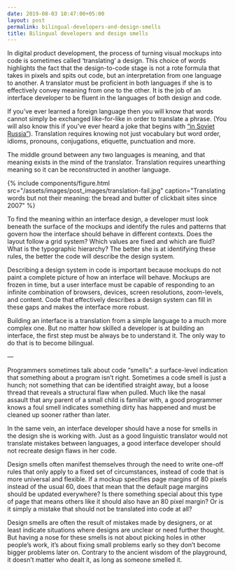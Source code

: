 ```yaml
---
date: 2019-08-03 10:47:00+05:00
layout: post
permalink: bilingual-developers-and-design-smells
title: Bilingual developers and design smells
---
```


In digital product development, the process of turning visual mockups into code is sometimes called ‘translating’ a design. This choice of words highlights the fact that the design-to-code stage is not a rote formula that takes in pixels and spits out code, but an interpretation from one language to another. A translator must be proficient in both languages if she is to effectively convey meaning from one to the other. It is the job of an interface developer to be fluent in the languages of both design and code.

If you’ve ever learned a foreign language then you will know that words cannot simply be exchanged like-for-like in order to translate a phrase. (You will also know this if you’ve ever heard a joke that begins with [“in Soviet Russia”](https://en.wikipedia.org/wiki/Russian_reversal)). Translation requires knowing not just vocabulary but word order, idioms, pronouns, conjugations, etiquette, punctuation and more.

The middle ground between any two languages is meaning, and that meaning exists in the mind of the translator. Translation requires unearthing meaning so it can be reconstructed in another language.

{% include components/figure.html src="/assets/images/post_images/translation-fail.jpg" caption="Translating words but not their meaning: the bread and butter of clickbait sites since 2007" %}

To find the meaning within an interface design, a developer must look beneath the surface of the mockups and identify the rules and patterns that govern how the interface should behave in different contexts. Does the layout follow a grid system? Which values are fixed and which are fluid? What is the typographic hierarchy? The better she is at identifying these rules, the better the code will describe the design system.

Describing a design system in code is important because mockups do not paint a complete picture of how an interface will behave. Mockups are frozen in time, but a user interface must be capable of responding to an infinite combination of browsers, devices, screen resolutions, zoom-levels, and content. Code that effectively describes a design system can fill in these gaps and makes the interface more robust.

Building an interface is a translation from a simple language to a much more complex one. But no matter how skilled a developer is at building an interface, the first step must be always be to understand it. The only way to do that is to become bilingual.

—

Programmers sometimes talk about code “smells”: a surface-level indication that something about a program isn’t right. Sometimes a code smell is just a hunch; not something that can be identified straight away, but a loose thread that reveals a structural flaw when pulled. Much like the nasal assault that any parent of a small child is familiar with, a good programmer knows a foul smell indicates something dirty has happened and must be cleaned up sooner rather than later.

In the same vein, an interface developer should have a nose for smells in the design she is working with. Just as a good linguistic translator would not translate mistakes between languages, a good interface developer should not recreate design flaws in her code.

Design smells often manifest themselves through the need to write one-off rules that only apply to a fixed set of circumstances, instead of code that is more universal and flexible. If a mockup specifies page margins of 80 pixels instead of the usual 60, does that mean that the default page margins should be updated everywhere? Is there something special about this type of page that means others like it should also have an 80 pixel margin? Or is it simply a mistake that should not be translated into code at all?

Design smells are often the result of mistakes made by designers, or at least indicate situations where designs are unclear or need further thought. But having a nose for these smells is not about picking holes in other people’s work, it’s about fixing small problems early so they don’t become bigger problems later on. Contrary to the ancient wisdom of the playground, it doesn’t matter who dealt it, as long as someone smelled it.
